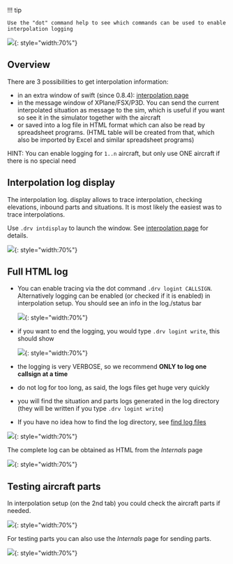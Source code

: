 <!--
    SPDX-FileCopyrightText: Copyright (C) swift Project Community / Contributors
    SPDX-License-Identifier: GFDL-1.3-only
-->

!!! tip

    Use the "dot" command help to see which commands can be used to enable interpolation logging


![](./../img/dot_commands_tooltip.jpg){: style="width:70%"}


## Overview

There are 3 possibilities to get interpolation information:

- in an extra window of swift (since 0.8.4): [interpolation page](./../documentation/swift_gui/interpolation_page.md)
- in the message window of XPlane/FSX/P3D.
  You can send the current interpolated situation as message to the sim, which is useful if you want so see it in the simulator together with the aircraft
- or saved into a log file in HTML format which can also be read by spreadsheet programs.
  (HTML table will be created from that, which also be imported by Excel and similar spreadsheet programs)

HINT: You can enable logging for `1..n` aircraft, but only use ONE aircraft if there is no special need

## Interpolation log display

The interpolation log. display allows to trace interpolation, checking elevations, inbound parts and situations.
It is most likely the easiest was to trace interpolations.

Use `.drv intdisplay` to launch the window.
See [interpolation page](./../documentation/swift_gui/interpolation_page.md) for details.

![](./../img/Interpolation_log_display.jpg){: style="width:70%"}

## Full HTML log

- You can enable tracing via the dot command `.drv logint CALLSIGN`.
  Alternatively logging can be enabled (or checked if it is enabled) in interpolation setup.
  You should see an info in the log./status bar

    ![](./../img/logmessage.jpg){: style="width:70%"}

- if you want to end the logging, you would type `.drv logint write`, this should show

    ![](./../img/writeinterpolationlog.jpg){: style="width:70%"}

- the logging is very VERBOSE, so we recommend **ONLY to log one callsign at a time**
- do not log for too long, as said, the logs files get huge very quickly
- you will find the situation and parts logs generated in the log directory (they will be written if you type `.drv logint write`)
- If you have no idea how to find the log directory, see [find log files](./swift_log_files.md)

![](./../img/Interpolation_setup.jpg){: style="width:70%"}

The complete log can be obtained as HTML from the *Internals* page

![](./../img/Show_complete_log.jpg){: style="width:70%"}

## Testing aircraft parts

In interpolation setup (on the 2nd tab) you could check the aircraft parts if needed.

![](./../img/Aircraft_parts_log.jpg){: style="width:70%"}

For testing parts you can also use the *Internals* page for sending parts.

![](./../img/aircraftparts.jpg){: style="width:70%"}
